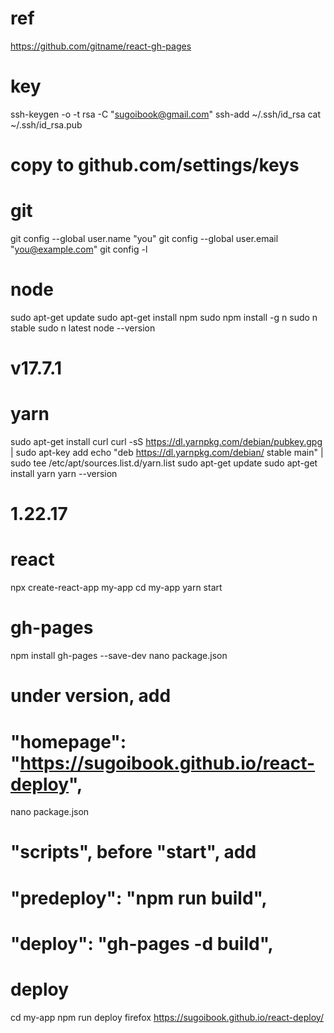 ref
===
https://github.com/gitname/react-gh-pages

key
===
ssh-keygen -o -t rsa -C "sugoibook@gmail.com"
ssh-add ~/.ssh/id_rsa
cat ~/.ssh/id_rsa.pub
# copy to github.com/settings/keys

git
===
git config --global user.name "you"
git config --global user.email "you@example.com"
git config -l

node
====
sudo apt-get update
sudo apt-get install npm
sudo npm install -g n
sudo n stable
sudo n latest
node --version
# v17.7.1

yarn
====
sudo apt-get install curl
curl -sS https://dl.yarnpkg.com/debian/pubkey.gpg | sudo apt-key add
echo "deb https://dl.yarnpkg.com/debian/ stable main" | sudo tee /etc/apt/sources.list.d/yarn.list
sudo apt-get update
sudo apt-get install yarn
yarn --version
# 1.22.17

react
=====
npx create-react-app my-app
cd my-app
yarn start

gh-pages
========
npm install gh-pages --save-dev
nano package.json
# under version, add
# "homepage": "https://sugoibook.github.io/react-deploy",
nano package.json
# "scripts", before "start", add
# "predeploy": "npm run build",
# "deploy": "gh-pages -d build",

deploy
======
cd my-app
npm run deploy
firefox https://sugoibook.github.io/react-deploy/
